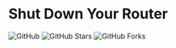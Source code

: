 # Shut Down Your Router
![GitHub](https://img.shields.io/github/license/esirplayground/luci-app-poweroff?label=LICENSE&logo=github&logoColor=%20)
![GitHub Stars](https://img.shields.io/github/stars/esirplayground/luci-app-poweroff.svg?style=flat&logo=appveyor&label=Stars&logo=github)
![GitHub Forks](https://img.shields.io/github/forks/esirplayground/luci-app-poweroff.svg?style=flat&logo=appveyor&label=Forks&logo=github)
